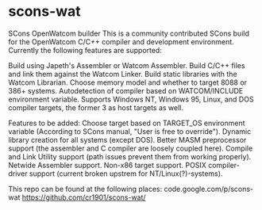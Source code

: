 scons-wat
=========

SCons OpenWatcom builder
This is a community contributed SCons build for the OpenWatcom C/C++ compiler and development environment.
Currently the following features are supported:

Build using Japeth's Assembler or Watcom Assembler.
Build C/C++ files and link them against the Watcom Linker.
Build static libraries with the Watcom Librarian.
Choose memory model and whether to target 8088 or 386+ systems.
Autodetection of compiler based on WATCOM/INCLUDE environment variable.
Supports Windows NT, Windows 95, Linux, and DOS compiler targets, the former 3 as host targets as well.

Features to be added:
Choose target based on TARGET_OS environment variable (According to SCons manual, "User is free to override").
Dynamic library creation for all systems (except DOS).
Better MASM preprocessor support (the assembler and C compiler are loosely coupled here).
Compile and Link Utility support (path issues prevent them from working properly).
Netwide Assembler support.
Non-x86 target support.
POSIX compiler-driver support (current broken upstrem for NT/Linux(?)-systems).

This repo can be found at the following places:
code.google.com/p/scons-wat
https://github.com/cr1901/scons-wat/

